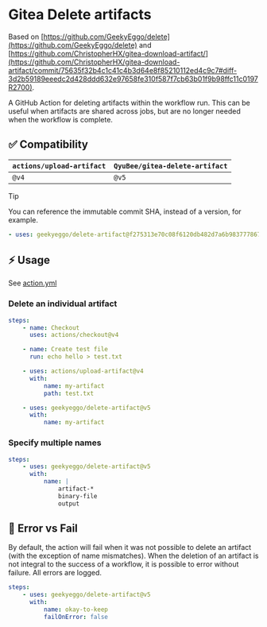 # Gitea Delete artifacts

Based on [https://github.com/GeekyEggo/delete](https://github.com/GeekyEggo/delete) and [https://github.com/ChristopherHX/gitea-download-artifact/](https://github.com/ChristopherHX/gitea-download-artifact/commit/75635f32b4c1c41c4b3d64e8f85210112ed4c9c7#diff-3d2b59189eeedc2d428ddd632e97658fe310f587f7cb63b01f9b98ffc11c0197R2700).

A GitHub Action for deleting artifacts within the workflow run. This can be useful when artifacts are shared across jobs, but are no longer needed when the workflow is complete.

## ✅ Compatibility

| `actions/upload-artifact` | `QyuBee/gitea-delete-artifact` |
| ------------------------- | --------------------------- |
| `@v4`                     | `@v5`                       |

<!-- prettier-ignore -->
> [!TIP]
> You can reference the immutable commit SHA, instead of a version, for example.
> ```yml
> - uses: geekyeggo/delete-artifact@f275313e70c08f6120db482d7a6b98377786765b # v5.1.0
> ```
<!-- prettier-ignore-end -->

## ⚡ Usage

See [action.yml](action.yml)

### Delete an individual artifact

```yml
steps:
    - name: Checkout
      uses: actions/checkout@v4

    - name: Create test file
      run: echo hello > test.txt

    - uses: actions/upload-artifact@v4
      with:
          name: my-artifact
          path: test.txt

    - uses: geekyeggo/delete-artifact@v5
      with:
          name: my-artifact
```

### Specify multiple names

```yml
steps:
    - uses: geekyeggo/delete-artifact@v5
      with:
          name: |
              artifact-*
              binary-file
              output
```

## 🚨 Error vs Fail

By default, the action will fail when it was not possible to delete an artifact (with the exception of name mismatches). When the deletion of an artifact is not integral to the success of a workflow, it is possible to error without failure. All errors are logged.

```yml
steps:
    - uses: geekyeggo/delete-artifact@v5
      with:
          name: okay-to-keep
          failOnError: false
```
